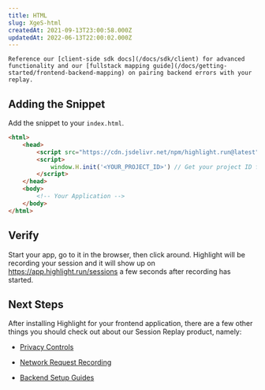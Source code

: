 ```yaml
---
title: HTML
slug: XgeS-html
createdAt: 2021-09-13T23:00:58.000Z
updatedAt: 2022-06-13T22:00:02.000Z
---
```


```hint
Reference our [client-side sdk docs](/docs/sdk/client) for advanced functionality and our [fullstack mapping guide](/docs/getting-started/frontend-backend-mapping) on pairing backend errors with your replay.
```
## Adding the Snippet

Add the snippet to your `index.html`.

```html
<html>
	<head>
		<script src="https://cdn.jsdelivr.net/npm/highlight.run@latest"></script>
		<script>
			window.H.init('<YOUR_PROJECT_ID>') // Get your project ID from https://app.highlight.run/setup
		</script>
	</head>
	<body>
		<!-- Your Application -->
	</body>
</html>
```

## Verify

Start your app, go to it in the browser, then click around. Highlight will be recording your session and it will show up on <https://app.highlight.run/sessions> a few seconds after recording has started.

## Next Steps

After installing Highlight for your frontend application, there are a few other things you should check out about our Session Replay product, namely:

- [Privacy Controls](/docs/session-replay/privacy)

- [Network Request Recording](/docs/session-replay/recording-network-requests-and-responses)

- [Backend Setup Guides](/docs/getting-started/backend-sdk/overview)
